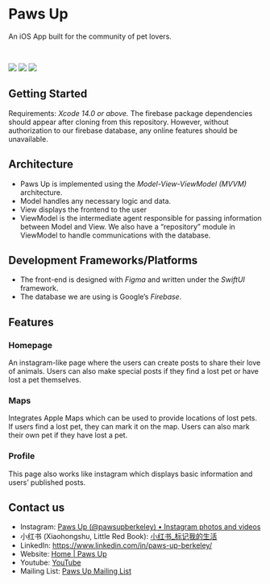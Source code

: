 # Paws Up
An iOS App built for the community of pet lovers.

<br />
<p align=“row”>
<img src= “https://media.giphy.com/media/n2Z4LyvfyWfjm6fdgH/giphy.gif” width=“400” >
<img src= “https://media.giphy.com/media/uKN3jy1GGcfVMEpGRa/giphy.gif” width=“400” >
<img src= “https://media.giphy.com/media/fp8marND6wkRNpNdSR/giphy.gif” width=“400” >
</p>

## Getting Started
Requirements: *Xcode 14.0 or above.* The firebase package dependencies should appear after cloning from this repository. However, without authorization to our firebase database, any online features should be unavailable.

## Architecture
* Paws Up is implemented using the *Model-View-ViewModel (MVVM)* architecture.
* Model handles any necessary logic and data.
* View displays the frontend to the user
* ViewModel is the intermediate agent responsible for passing information between Model and View. We also have a “repository” module in ViewModel to handle communications with the database.

## Development Frameworks/Platforms
* The front-end is designed with *Figma* and written under the *SwiftUI* framework.
* The database we are using is Google’s *Firebase*.

## Features
### Homepage
An instagram-like page where the users can create posts to share their love of animals. Users can also make special posts if they find a lost pet or have lost a pet themselves.

### Maps
Integrates Apple Maps which can be used to provide locations of lost pets. If users find a lost pet, they can mark it on the map. Users can also mark their own pet if they have lost a pet.

### Profile
This page also works like instagram which displays basic information and users’ published posts.

## Contact us
* Instagram: [Paws Up (@pawsupberkeley) • Instagram photos and videos](https://instagram.com/pawsupberkeley?igshid=YmMyMTA2M2Y=)
* 小红书 (Xiaohongshu, Little Red Book):  [小红书_标记我的生活](https://www.xiaohongshu.com/user/profile/5eb061310000000001003ed2?xhsshare=CopyLink&appuid=5f141d8f000000000101ea74&apptime=1649034657)
* LinkedIn: https://www.linkedin.com/in/paws-up-berkeley/
* Website: [Home | Paws Up](https://www.pawsupucberkeley.org/)
* Youtube: [YouTube](https://www.youtube.com/channel/UCFZlN-UJgFxNmN55nMd3pwg)
* Mailing List: [Paws Up Mailing List](https://docs.google.com/forms/d/e/1FAIpQLSeVaN_kGONJNeBM1G479jHo8vf6qqIL7T6uu8rF39wdtoY-NA/viewform)
